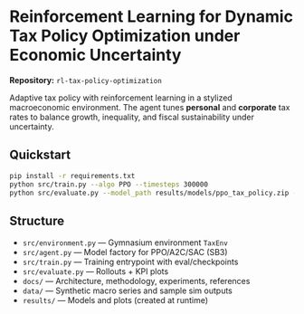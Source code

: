 
# Reinforcement Learning for Dynamic Tax Policy Optimization under Economic Uncertainty

**Repository:** `rl-tax-policy-optimization`

Adaptive tax policy with reinforcement learning in a stylized macroeconomic environment. The agent tunes **personal** and **corporate** tax rates to balance growth, inequality, and fiscal sustainability under uncertainty.

## Quickstart
```bash
pip install -r requirements.txt
python src/train.py --algo PPO --timesteps 300000
python src/evaluate.py --model_path results/models/ppo_tax_policy.zip --episodes 10 --plot
```

## Structure
- `src/environment.py` — Gymnasium environment `TaxEnv`
- `src/agent.py` — Model factory for PPO/A2C/SAC (SB3)
- `src/train.py` — Training entrypoint with eval/checkpoints
- `src/evaluate.py` — Rollouts + KPI plots
- `docs/` — Architecture, methodology, experiments, references
- `data/` — Synthetic macro series and sample sim outputs
- `results/` — Models and plots (created at runtime)
